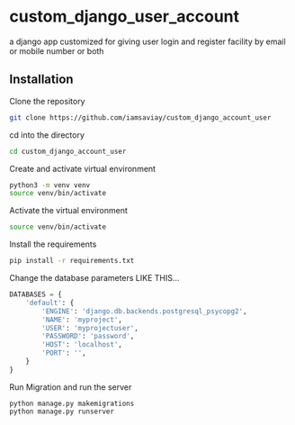 # custom_django_user_account
a django app customized for giving user login and register facility by email or mobile number or both

## Installation

Clone the repository
```bash
git clone https://github.com/iamsaviay/custom_django_account_user
```

cd into the directory
```bash
cd custom_django_account_user
```

Create and activate virtual environment
```bash
python3 -m venv venv
source venv/bin/activate
```

Activate the virtual environment
```bash
source venv/bin/activate
```

Install the requirements
```bash
pip install -r requirements.txt
```

Change the database parameters LIKE THIS... 
```python
DATABASES = {
    'default': {
        'ENGINE': 'django.db.backends.postgresql_psycopg2',
        'NAME': 'myproject',
        'USER': 'myprojectuser',
        'PASSWORD': 'password',
        'HOST': 'localhost',
        'PORT': '',
    }
}
```

Run Migration and run the server
```
python manage.py makemigrations
python manage.py runserver
```
